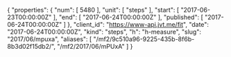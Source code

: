 {
  "properties": {
    "num": [
      5480
    ],
    "unit": [
      "steps"
    ],
    "start": [
      "2017-06-23T00:00:00Z"
    ],
    "end": [
      "2017-06-24T00:00:00Z"
    ],
    "published": [
      "2017-06-24T00:00:00Z"
    ]
  },
  "client_id": "https://www-api.jvt.me/fit",
  "date": "2017-06-24T00:00:00Z",
  "kind": "steps",
  "h": "h-measure",
  "slug": "2017/06/mpuxa",
  "aliases": [
    "/mf2/9c510a96-9225-435b-8f6b-8b3d02f15db2/",
    "/mf2/2017/06/mPUxA"
  ]
}
